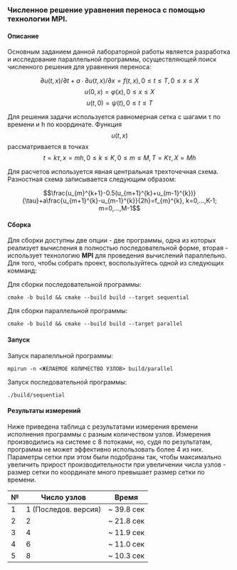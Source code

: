 ### Численное решение уравнения переноса с помощью технологии **MPI**.

#### Описание
Основным заданием данной лабораторной работы является разработка и исследование параллельной программы, осуществляющей поиск численного решения для уравнения переноса:

$$∂u(t,x)/∂t + a∙∂u(t,x)/∂x = f(t,x), 0≤t≤T, 0≤x≤X$$
$$u(0,x) = φ(x), 0≤x≤X$$
$$u(t,0) = ψ(t), 0≤t≤T$$

Для решения задачи используется равномерная сетка с шагами τ по времени и h по координате. Функция $$u(t,x)$$ рассматривается в точках $$t=kτ, x=mh, 0≤k≤K, 0≤m≤M, T=Kτ, X=Mh$$

Для расчетов используется явная центральная трехточечная схема. Разностная схема записывается следующим образом:

$$\frac{u_{m}^{k+1}-0.5(u_{m+1}^{k}+u_{m-1}^{k})}{\tau}+a\frac{u_{m+1}^{k}-u_{m-1}^{k}}{2h}=f_{m}^{k}, k=0,...,K-1; m=0,...,M-1$$

#### Сборка
Для сборки доступны две опции - две программы, одна из которых реализует вычисления в полностью последовательной форме, вторая - использует технологию **MPI** для проведения вычислений параллельно.
Для того, чтобы собрать проект, воспользуйтесь одной из следующих комманд:

Для сборки последовательной программы: 
```
cmake -b build && cmake --build build --target sequential
```

Для сборки параллельной программы: 
```
cmake -b build && cmake --build build --target parallel
```

#### Запуск
Запуск паралелльной программы:
```
mpirun -n <ЖЕЛАЕМОЕ КОЛИЧЕСТВО УЗЛОВ> build/parallel
```

Запуск последовательной программы:
```
./build/sequential
```
#### Результаты измерений

Ниже приведена таблица с результатами измерения времени исполнения программы с разным количеством узлов.
Измерения производились на системе с 8 потоками, но, судя по результатам, программа не может эффективно использовать более 4 из них. Параметры сетки при этом были подобраны так, чтобы максимально увеличить прирост производительности при увеличении числа узлов - размер сетки по координате много превышает размер сетки по времени.

| **№** | **Число узлов**      | **Время**  |
|-------|----------------------|------------|
| 1     | 1 (Последов. версия) | ~ 39.8 сек |
| 2     | 2                    | ~ 21.8 cек |
| 3     | 4                    | ~ 11.9 сек |
| 4     | 6                    | ~ 11.0 сек |
| 5     | 8                    | ~ 10.3 сек |
